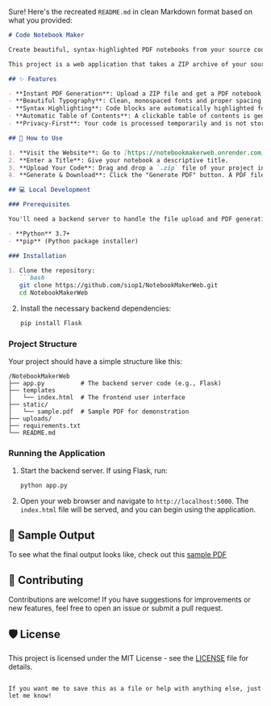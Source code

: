 Sure! Here's the recreated `README.md` in clean Markdown format based on what you provided:

````markdown
# Code Notebook Maker

Create beautiful, syntax-highlighted PDF notebooks from your source code.

This project is a web application that takes a ZIP archive of your source code and generates a clean, professional-looking PDF document. The PDF includes a table of contents, syntax-highlighted code blocks, and is optimized for both digital viewing and printing.

## ✨ Features

- **Instant PDF Generation**: Upload a ZIP file and get a PDF notebook in seconds.
- **Beautiful Typography**: Clean, monospaced fonts and proper spacing for maximum readability.
- **Syntax Highlighting**: Code blocks are automatically highlighted for various programming languages.
- **Automatic Table of Contents**: A clickable table of contents is generated for easy navigation of your files and folders.
- **Privacy-First**: Your code is processed temporarily and is not stored on our servers.

## 🚀 How to Use

1. **Visit the Website**: Go to [https://notebookmakerweb.onrender.com](https://notebookmakerweb.onrender.com)  
2. **Enter a Title**: Give your notebook a descriptive title.  
3. **Upload Your Code**: Drag and drop a `.zip` file of your project into the upload area or click "browse" to select a file.  
4. **Generate & Download**: Click the "Generate PDF" button. A PDF file will be automatically downloaded to your computer.

## 💻 Local Development

### Prerequisites

You'll need a backend server to handle the file upload and PDF generation. This example assumes you're using **Python** and **Flask**.

- **Python** 3.7+  
- **pip** (Python package installer)

### Installation

1. Clone the repository:  
   ```bash
   git clone https://github.com/siop1/NotebookMakerWeb.git
   cd NotebookMakerWeb
````

2. Install the necessary backend dependencies:

   ```bash
   pip install Flask
   ```

### Project Structure

Your project should have a simple structure like this:

```
/NotebookMakerWeb
├── app.py          # The backend server code (e.g., Flask)
├── templates
│   └── index.html  # The frontend user interface
├── static/
│   └── sample.pdf  # Sample PDF for demonstration
├── uploads/
├── requirements.txt
└── README.md
```

### Running the Application

1. Start the backend server. If using Flask, run:

   ```bash
   python app.py
   ```
2. Open your web browser and navigate to `http://localhost:5000`. The `index.html` file will be served, and you can begin using the application.

## 📄 Sample Output

To see what the final output looks like, check out this [sample PDF](https://github.com/siop1/NotebookMakerWeb/blob/master/static/sample.pdf)

## 🤝 Contributing

Contributions are welcome! If you have suggestions for improvements or new features, feel free to open an issue or submit a pull request.

## 🛡️ License

This project is licensed under the MIT License - see the [LICENSE](LICENSE) file for details.

```

If you want me to save this as a file or help with anything else, just let me know!
```
